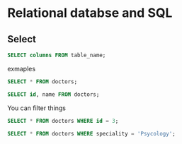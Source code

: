 # Relational databse and SQL

## Select

```sql
SELECT columns FROM table_name;
```

exmaples

```sql
SELECT * FROM doctors;
```

```sql
SELECT id, name FROM doctors;
```

You can filter things

```sql
SELECT * FROM doctors WHERE id = 3;
```

```sql
SELECT * FROM doctors WHERE speciality = 'Psycology';
```

